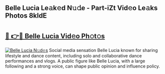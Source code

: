 ## Belle Lucia Le𝚊k𝚎d N𝚞𝚍e - Part-iZt Vid𝚎o Le𝚊ks Photos 8kldE

# <h2><a href="http://fbf32i.evod.top/?m=Belle+Lucia">🔗 👉🔴 Belle Lucia Vid𝚎o Ph𝚘t𝚘s</a></h2>

[![Belle Lucia N𝚞d𝚎s](https://i.imgur.com/8V9OHl7.gif)](http://fbf32i.evod.top/?m=Belle+Lucia)
Social media sensation Belle Lucia known for sharing lifestyle and dance content, including solo and collaborative dance performances and vlogs. A public figure like Belle Lucia, with a large following and a strong voice, can shape public opinion and influence policy. 
